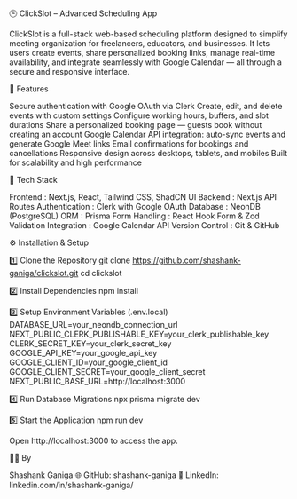 🕒 ClickSlot – Advanced Scheduling App

ClickSlot is a full-stack web-based scheduling platform designed to simplify meeting organization for freelancers, educators, and businesses. It lets users create events, share personalized booking links, manage real-time availability, and integrate seamlessly with Google Calendar — all through a secure and responsive interface.

🚀 Features

Secure authentication with Google OAuth via Clerk
Create, edit, and delete events with custom settings
Configure working hours, buffers, and slot durations
Share a personalized booking page — guests book without creating an account
Google Calendar API integration: auto-sync events and generate Google Meet links
Email confirmations for bookings and cancellations
Responsive design across desktops, tablets, and mobiles
Built for scalability and high performance

🧰 Tech Stack

Frontend :	Next.js, React, Tailwind CSS, ShadCN UI
Backend :	Next.js API Routes
Authentication :	Clerk with Google OAuth
Database :	NeonDB (PostgreSQL)
ORM :	Prisma
Form Handling :	React Hook Form & Zod Validation
Integration :	Google Calendar API
Version Control :	Git & GitHub

⚙️ Installation & Setup

1️⃣ Clone the Repository
git clone https://github.com/shashank-ganiga/clickslot.git
cd clickslot

2️⃣ Install Dependencies
npm install

3️⃣ Setup Environment Variables (.env.local)
DATABASE_URL=your_neondb_connection_url  
NEXT_PUBLIC_CLERK_PUBLISHABLE_KEY=your_clerk_publishable_key  
CLERK_SECRET_KEY=your_clerk_secret_key  
GOOGLE_API_KEY=your_google_api_key  
GOOGLE_CLIENT_ID=your_google_client_id  
GOOGLE_CLIENT_SECRET=your_google_client_secret  
NEXT_PUBLIC_BASE_URL=http://localhost:3000

4️⃣ Run Database Migrations
npx prisma migrate dev

5️⃣ Start the Application
npm run dev


Open http://localhost:3000
 to access the app.

👨‍💻 By

Shashank Ganiga
🌐 GitHub: shashank-ganiga
🔗 LinkedIn: linkedin.com/in/shashank-ganiga/
